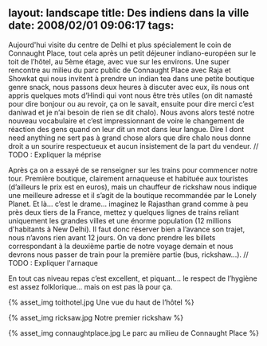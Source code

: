 layout: landscape
title: Des indiens dans la ville
date: 2008/02/01 09:06:17
tags:
---


Aujourd'hui visite du centre de Delhi et plus spécialement le coin de Connaught Place, tout cela après un petit déjeuner indiano-européen sur le toit de l’hôtel, au 5ème étage, avec vue sur les environs. Une super rencontre au milieu du parc public de Connaught Place avec Raja et Showkat qui nous invitent à prendre un indian tea dans une petite boutique genre snack, nous passons deux heures à discuter avec eux, ils nous ont appris quelques mots d’Hindi qui vont nous être très utiles (on dit namasté pour dire bonjour ou au revoir, ça on le savait, ensuite pour dire merci c’est daniwad et je n’ai besoin de rien se dit chalo). Nous avons alors testé notre nouveau vocabulaire et c’est impressionnant de voire le changement de réaction des gens quand on leur dit un mot dans leur langue. Dire I dont need anything ne sert pas à grand chose alors que dire chalo nous donne droit a un sourire respectueux et aucun insistement de la part du vendeur.
// TODO : Expliquer la méprise

Après ça on a essayé de se renseigner sur les trains pour commencer notre tour. Première boutique, clairement arnaqueuse et habituée aux touristes (d’ailleurs le prix est en euros), mais un chauffeur de rickshaw nous indique une meilleure adresse et il s’agit de la boutique recommandée par le Lonely Planet. Et là... c’est le drame... imaginez le Rajasthan grand comme à peu près deux tiers de la France, mettez y quelques lignes de trains reliant uniquement les grandes villes et une énorme population (12 millions d'habitants à New Delhi). Il faut donc réserver bien a l’avance son trajet, nous n’avons rien avant 12 jours. On va donc prendre les billets correspondant à la deuxième partie de notre voyage demain et nous devrons nous passer de train pour la première partie (bus, rickshaw...).
// TODO : Expliquer l'arnaque

En tout cas niveau repas c’est excellent, et piquant... le respect de l’hygiène est assez folklorique... mais on est pas là pour ça.

{% asset_img toithotel.jpg Une vue du haut de l’hôtel %}

{% asset_img ricksaw.jpg Notre premier rickshaw %}

{% asset_img connaughtplace.jpg Le parc au milieu de Connaught Place %}
